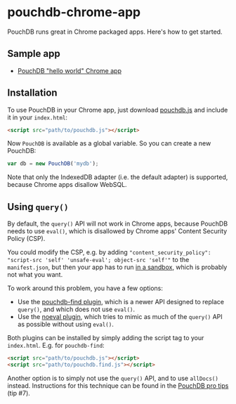 # pouchdb-chrome-app

PouchDB runs great in Chrome packaged apps. Here's how to get started.

Sample app
-----

* [PouchDB "hello world" Chrome app](https://github.com/nolanlawson/pouchdb-chrome-app-hello-world)

Installation
-------

To use PouchDB in your Chrome app, just download [pouchdb.js](http://pouchdb.com/guides/setup-pouchdb.html) and include it in your `index.html`:

```html
<script src="path/to/pouchdb.js"></script>
```

Now `PouchDB` is available as a global variable. So you can create a new PouchDB:

```js
var db = new PouchDB('mydb');
```

Note that only the IndexedDB adapter (i.e. the default adapter) is supported, because Chrome apps disallow WebSQL.

Using `query()`
-----

By default, the `query()` API will not work in Chrome apps, because PouchDB needs to use `eval()`, which is disallowed by Chrome apps' Content Security Policy (CSP).

You could modify the CSP, e.g. by adding `"content_security_policy": "script-src 'self' 'unsafe-eval'; object-src 'self'"` to the `manifest.json`, but then your app has to run [in a sandbox](http://blog.chromium.org/2008/10/new-approach-to-browser-security-google.html), which is probably not what you want.

To work around this problem, you have a few options:

* Use the [pouchdb-find plugin](https://github.com/nolanlawson/pouchdb-find), which is a newer API designed to replace `query()`, and which does not use `eval()`.
* Use the [noeval plugin](https://github.com/evidenceprime/pouchdb.mapreduce.noeval), which tries to mimic as much of the `query()` API as possible without using `eval()`.

Both plugins can be installed by simply adding the script tag to your `index.html`. E.g. for `pouchdb-find`:

```html
<script src="path/to/pouchdb.js"></script>
<script src="path/to/pouchdb.find.js"></script>
```

Another option is to simply not use the `query()` API, and to use `allDocs()` instead. Instructions for this technique can be found in the [PouchDB pro tips](http://pouchdb.com/2014/06/17/12-pro-tips-for-better-code-with-pouchdb.html) (tip #7).

